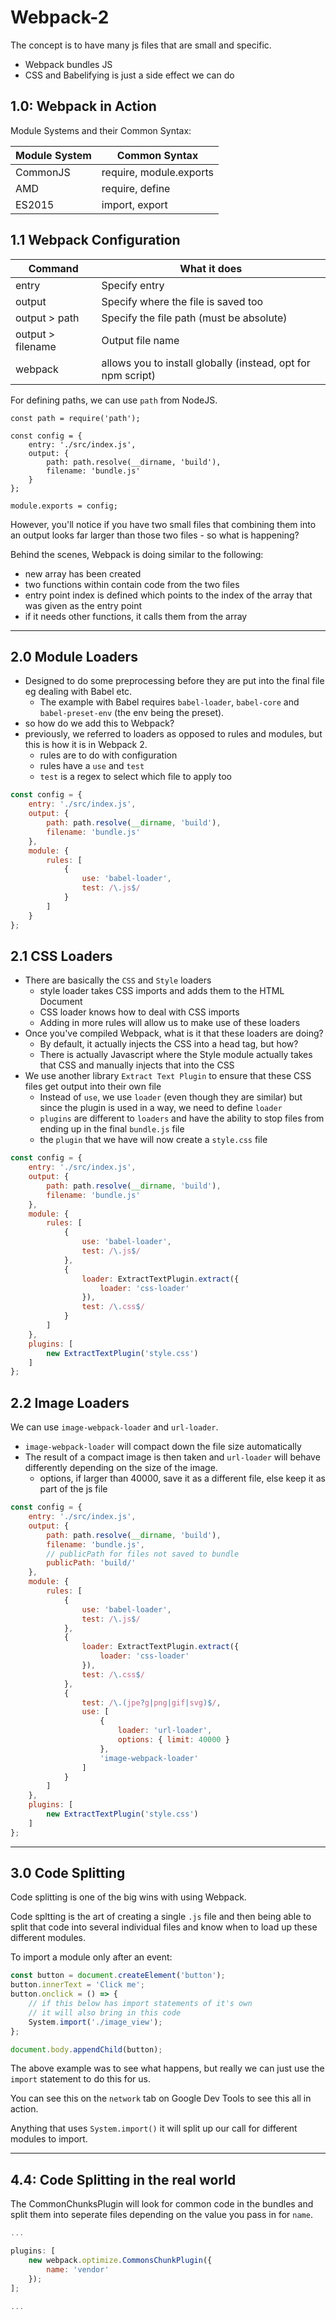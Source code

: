 # Webpack-2

The concept is to have many js files that are small and specific.

- Webpack bundles JS 
- CSS and Babelifying is just a side effect we can do

## 1.0: Webpack in Action

Module Systems and their Common Syntax:

Module System 		| Common Syntax 			
---					| ---
CommonJS			| require, module.exports 	
AMD 				| require, define 			
ES2015				| import, export			

## 1.1 Webpack Configuration

Command		| What it does 
---			| ---
entry		| Specify entry 
output 		| Specify where the file is saved too 
output > path | Specify the file path (must be absolute)
output > filename | Output file name
webpack		| allows you to install globally (instead, opt for npm script)

For defining paths, we can use `path` from NodeJS.

```
const path = require('path');

const config = {
	entry: './src/index.js',
	output: {
		path: path.resolve(__dirname, 'build'),
		filename: 'bundle.js'
	}
};

module.exports = config;
```

However, you'll notice if you have two small files that combining them into an output looks far larger than those two files - so what is happening?

Behind the scenes, Webpack is doing similar to the following:
- new array has been created 
- two functions within contain code from the two files 
- entry point index is defined which points to the index of the array that was given as the entry point
- if it needs other functions, it calls them from the array

***

## 2.0 Module Loaders

- Designed to do some preprocessing before they are put into the final file eg dealing with Babel etc.
	- The example with Babel requires `babel-loader`, `babel-core` and `babel-preset-env` (the env being the preset).
- so how do we add this to Webpack?
- previously, we referred to loaders as opposed to rules and modules, but this is how it is in Webpack 2.
	- rules are to do with configuration
	- rules have a `use` and `test`
	- `test` is a regex to select which file to apply too

```javascript 
const config = {
	entry: './src/index.js',
	output: {
		path: path.resolve(__dirname, 'build'),
		filename: 'bundle.js'
	},
	module: {
		rules: [
			{
				use: 'babel-loader',
				test: /\.js$/
			}
		]
	}
};
```

## 2.1 CSS Loaders 

- There are basically the `CSS` and `Style` loaders
	- style loader takes CSS imports and adds them to the HTML Document 
	- CSS loader knows how to deal with CSS imports
	- Adding in more rules will allow us to make use of these loaders
- Once you've compiled Webpack, what is it that these loaders are doing?
	- By default, it actually injects the CSS into a head tag, but how?
	- There is actually Javascript where the Style module actually takes that CSS and manually injects that into the CSS
- We use another library `Extract Text Plugin` to ensure that these CSS files get output into their own file
	- Instead of `use`, we use `loader` (even though they are similar) but since the plugin is used in a way, we need to define `loader`
	- `plugins` are different to `loaders` and have the ability to stop files from ending up in the final `bundle.js` file
	- the `plugin` that we have will now create a `style.css` file

```javascript 
const config = {
	entry: './src/index.js',
	output: {
		path: path.resolve(__dirname, 'build'),
		filename: 'bundle.js'
	},
	module: {
		rules: [
			{
				use: 'babel-loader',
				test: /\.js$/
			},
			{
				loader: ExtractTextPlugin.extract({
					loader: 'css-loader'
				}),
				test: /\.css$/
			}
		]
	},
	plugins: [
		new ExtractTextPlugin('style.css')
	]
};
```

## 2.2 Image Loaders

We can use `image-webpack-loader` and `url-loader`.

- `image-webpack-loader` will compact down the file size automatically
- The result of a compact image is then taken and `url-loader` will behave differently depending on the size of the image.
	- options, if larger than 40000, save it as a different file, else keep it as part of the js file


```javascript 
const config = {
	entry: './src/index.js',
	output: {
		path: path.resolve(__dirname, 'build'),
		filename: 'bundle.js',
		// publicPath for files not saved to bundle 
		publicPath: 'build/'
	},
	module: {
		rules: [
			{
				use: 'babel-loader',
				test: /\.js$/
			},
			{
				loader: ExtractTextPlugin.extract({
					loader: 'css-loader'
				}),
				test: /\.css$/
			},
			{
				test: /\.(jpe?g|png|gif|svg)$/,
				use: [
					{
						loader: 'url-loader', 
						options: { limit: 40000 }
					},
					'image-webpack-loader'
				]
			}
		]
	},
	plugins: [
		new ExtractTextPlugin('style.css')
	]
};
```

***

## 3.0 Code Splitting

Code splitting is one of the big wins with using Webpack.

Code spltting is the art of creating a single `.js` file and then being able to split that code into several individual files and know when to load up these different modules.

To import a module only after an event:

```javascript 
const button = document.createElement('button');
button.innerText = 'Click me';
button.onclick = () => {
	// if this below has import statements of it's own
	// it will also bring in this code
	System.import('./image_view');
};

document.body.appendChild(button);
```

The above example was to see what happens, but really we can just use the `import` statement to do this for us.

You can see this on the `network` tab on Google Dev Tools to see this all in action.

Anything that uses `System.import()` it will split up our call for different modules to import. 

***

## 4.4: Code Splitting in the real world 

The CommonChunksPlugin will look for common code in the bundles and split them into seperate files depending on the value you pass in for `name`.

```javascript
...

plugins: [
	new webpack.optimize.CommonsChunkPlugin({
		name: 'vendor'
	});
];

...
```